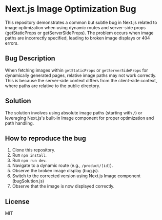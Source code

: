 # Next.js Image Optimization Bug

This repository demonstrates a common but subtle bug in Next.js related to image optimization when using dynamic routes and server-side props (getStaticProps or getServerSideProps).  The problem occurs when image paths are incorrectly specified, leading to broken image displays or 404 errors.

## Bug Description
When fetching images within `getStaticProps` or `getServerSideProps` for dynamically generated pages, relative image paths may not work correctly.  This is because the server-side context differs from the client-side context, where paths are relative to the public directory.

## Solution
The solution involves using absolute image paths (starting with `/`) or leveraging Next.js's built-in Image component for proper optimization and path handling.

## How to reproduce the bug
1. Clone this repository.
2. Run `npm install`.
3. Run `npm run dev`.
4. Navigate to a dynamic route (e.g., `/product/[id]`).
5. Observe the broken image display (bug.js). 
6. Switch to the corrected version using Next.js Image component (bugSolution.js)
7. Observe that the image is now displayed correctly.

## License
MIT